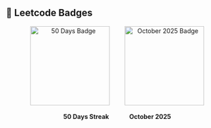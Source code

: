 ## 🏅 Leetcode Badges

<p align="center">
  <img src="https://assets.leetcode.com/static_assets/others/2550.gif" width="180" title="50 Days Streak" alt="50 Days Badge" style="margin-right: 30px;">
  <img src="https://assets.leetcode.com/static_assets/marketing/202510.gif" width="180" title="October 2025" alt="October 2025 Badge">
</p>

<p align="center">
  <b>50 Days Streak</b>       <b>October 2025</b>
</p>
